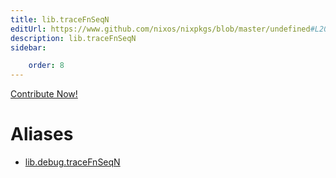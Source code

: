 ```yaml
---
title: lib.traceFnSeqN
editUrl: https://www.github.com/nixos/nixpkgs/blob/master/undefined#L209C17
description: lib.traceFnSeqN
sidebar:

    order: 8
---
```


<a href="https://www.github.com/nixos/nixpkgs/blob/master/undefined#L209C17">Contribute Now!</a>


# Aliases

- [lib.debug.traceFnSeqN](/nix-doc-comments/reference/lib/debug/lib-debug-tracefnseqn)


